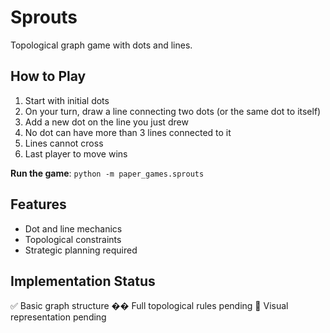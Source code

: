 # Sprouts

Topological graph game with dots and lines.

## How to Play

1. Start with initial dots
2. On your turn, draw a line connecting two dots (or the same dot to itself)
3. Add a new dot on the line you just drew
4. No dot can have more than 3 lines connected to it
5. Lines cannot cross
6. Last player to move wins

**Run the game**: `python -m paper_games.sprouts`

## Features

- Dot and line mechanics
- Topological constraints
- Strategic planning required

## Implementation Status

✅ Basic graph structure
�� Full topological rules pending
🔄 Visual representation pending
